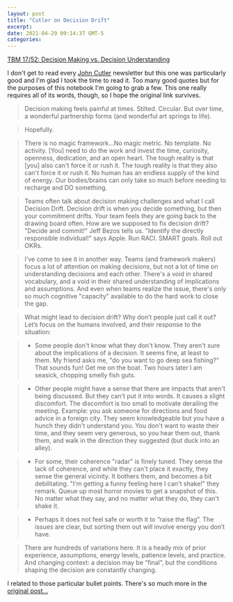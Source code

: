 ```yaml
---
layout: post
title: "Cutler on Decision Drift"
excerpt: 
date: 2021-04-29 09:14:37 GMT-5
categories: 
---
```


[TBM 17/52: Decision Making vs. Decision Understanding](https://cutlefish.substack.com/p/tbm-1752-decision-making-vs-decision)

I don't get to read every [John Cutler](https://cutlefish.substack.com/people/5656342-john-cutler) newsletter but this one was particularly good and I'm glad I took the time to read it. Too many good quotes but for the purposes of this notebook I'm going to grab a few. This one really requires all of its words, though, so I hope the original link survives.

> Decision making feels painful at times. Stilted. Circular. But over time, a wonderful partnership forms (and wonderful art springs to life).

> Hopefully.

> There is no magic framework...No magic metric. No template. No activity. [You] need to do the work and invest the time, curiosity, openness, dedication, and an open heart. The tough reality is that [you] also can't force it or rush it. The tough reality is that they also can't force it or rush it.  No human has an endless supply of the kind of energy. Our bodies/brains can only take so much before needing to recharge and DO something.

> Teams often talk about decision making challenges and what I call Decision Drift. Decision drift is when you decide something, but then your commitment drifts. Your team feels they are going back to the drawing board often. How are we supposed to fix decision drift? "Decide and commit!" Jeff Bezos tells us. "Identify the directly responsible individual!" says Apple. Run RACI. SMART goals. Roll out OKRs. 

> I've come to see it in another way. Teams (and framework makers) focus a lot of attention on making decisions, but not a lot of time on understanding decisions and each other. There's a void in shared vocabulary, and a void in their shared understanding of implications and assumptions. And even when teams realize the issue, there's only so much cognitive "capacity" available to do the hard work to close the gap.

> What might lead to decision drift? Why don’t people just call it out? Let’s focus on the humans involved, and their response to the situation:

> * Some people don't know what they don't know. They aren't sure about the implications of a decision. It seems fine, at least to them. My friend asks me, "do you want to go deep sea fishing?" That sounds fun! Get me on the boat. Two hours later I am seasick, chopping smelly fish guts.

> * Other people might have a sense that there are impacts that aren't being discussed. But they can't put it into words. It causes a slight discomfort. The discomfort is too small to motivate derailing the meeting. Example: you ask someone for directions and food advice in a foreign city. They seem knowledgeable but you have a hunch they didn't understand you. You don't want to waste their time, and they seem very generous, so you hear them out, thank them, and walk in the direction they suggested (but duck into an alley).

> * For some, their coherence "radar" is finely tuned. They sense the lack of coherence, and while they can't place it exactly, they sense the general vicinity. It bothers them, and becomes a bit debilitating. "I'm getting a funny feeling here I can't shake!" they remark. Queue up most horror movies to get a snapshot of this. No matter what they say, and no matter what they do, they can't shake it.

> * Perhaps it does not feel safe or worth it to “raise the flag”. The issues are clear, but sorting them out will involve energy you don’t have.

> There are hundreds of variations here. It is a heady mix of prior experience, assumptions, energy levels, patience levels, and practice. And changing context: a decision may be “final”, but the conditions shaping the decision are constantly changing.

I related to those particular bullet points. There's so much more in the [original post...](https://cutlefish.substack.com/p/tbm-1752-decision-making-vs-decision)
